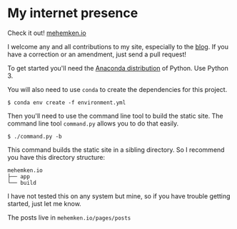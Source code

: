 # My internet presence

Check it out! [mehemken.io][1]

I welcome any and all contributions to my site, especially to the [blog][2]. If you have a correction or an amendment, just send a pull request!

To get started you'll need the [Anaconda distribution][2] of Python. Use Python 3.

You will also need to use `conda` to create the dependencies for this project.

    $ conda env create -f environment.yml

Then you'll need to use the command line tool to build the static site. The command line tool `command.py` allows you to do that easily.

    $ ./command.py -b

This command builds the static site in a sibling directory. So I recommend you have this directory structure:

    mehemken.io
    ├── app
    └── build

I have not tested this on any system but mine, so if you have trouble getting started, just let me know.

The posts live in `mehemken.io/pages/posts`

[1]: http://mehemken.io "The best website on the planet."
[2]: https://www.continuum.io/downloads
